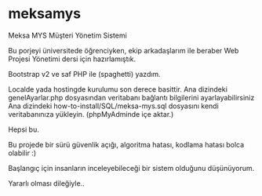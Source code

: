 # meksamys
Meksa MYS Müşteri Yönetim Sistemi

Bu porjeyi üniversitede öğrenciyken, ekip arkadaşlarım ile beraber Web Projesi Yönetimi dersi için hazırlamıştık.

Bootstrap v2 ve saf PHP ile (spaghetti) yazdım.

Localde yada hostingde kurulumu son derece basittir.
Ana dizindeki genelAyarlar.php dosyasından veritabanı bağlantı bilgilerini ayarlayabilirsiniz
Ana dizindeki how-to-install/SQL/meksa-mys.sql dosyasını kendi veritabanınıza yükleyin. (phpMyAdminde içe aktar.)

Hepsi bu.

Bu projede bir sürü güvenlik açığı, algoritma hatası, kodlama hatası bolca olabilir :)

Başlangıç için insanların inceleyebileceği bir sistem olduğunu düşünüyorum. 

Yararlı olması dileğiyle..
